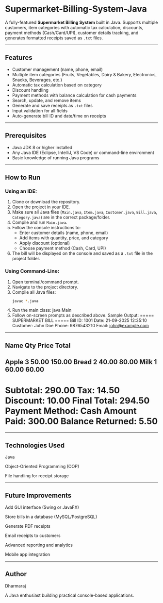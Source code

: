 # Supermarket-Billing-System-Java

A fully-featured **Supermarket Billing System** built in Java. Supports multiple customers, item categories with automatic tax calculation, discounts, payment methods (Cash/Card/UPI), customer details tracking, and generates formatted receipts saved as `.txt` files.

---

## Features

- Customer management (name, phone, email)
- Multiple item categories (Fruits, Vegetables, Dairy & Bakery, Electronics, Snacks, Beverages, etc.)
- Automatic tax calculation based on category
- Discount handling
- Payment methods with balance calculation for cash payments
- Search, update, and remove items
- Generate and save receipts as `.txt` files
- Input validation for all fields
- Auto-generate bill ID and date/time on receipts

---

## Prerequisites

- Java JDK 8 or higher installed
- Any Java IDE (Eclipse, IntelliJ, VS Code) or command-line environment
- Basic knowledge of running Java programs

---

## How to Run

### Using an IDE:
1. Clone or download the repository.
2. Open the project in your IDE.
3. Make sure all Java files (`Main.java`, `Item.java`, `Customer.java`, `Bill.java`, `Category.java`) are in the correct package/folder.
4. Compile and run `Main.java`.
5. Follow the console instructions to:
   - Enter customer details (name, phone, email)
   - Add items with quantity, price, and category
   - Apply discount (optional)
   - Choose payment method (Cash, Card, UPI)
6. The bill will be displayed on the console and saved as a `.txt` file in the project folder.

### Using Command-Line:
1. Open terminal/command prompt.
2. Navigate to the project directory.
3. Compile all Java files:
   ```bash
   javac *.java
4. Run the main class:
   java Main
5. Follow on-screen prompts as described above.
   Sample Output:
   ===== SUPERMARKET BILL =====
Bill ID: 1001
Date: 21-09-2025 12:35:10
Customer: John Doe
Phone: 9876543210
Email: john@example.com
----------------------------------------------
Name            Qty        Price       Total
----------------------------------------------
Apple           3          50.00       150.00
Bread           2          40.00       80.00
Milk            1          60.00       60.00
----------------------------------------------
Subtotal: 290.00
Tax: 14.50
Discount: 10.00
Final Total: 294.50
Payment Method: Cash
Amount Paid: 300.00
Balance Returned: 5.50
==============================================

---

## Technologies Used

Java

Object-Oriented Programming (OOP)

File handling for receipt storage

---

## Future Improvements

Add GUI interface (Swing or JavaFX)

Store bills in a database (MySQL/PostgreSQL)

Generate PDF receipts

Email receipts to customers

Advanced reporting and analytics

Mobile app integration

---

## Author

Dharmaraj

A Java enthusiast building practical console-based applications.

